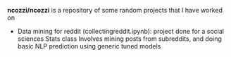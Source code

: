 **ncozzi/ncozzi** is a repository of some random projects that I have worked on

- Data mining for reddit (collectingreddit.ipynb): project done for a social sciences Stats class
Involves mining posts from subreddits, and doing basic NLP prediction using generic tuned models


